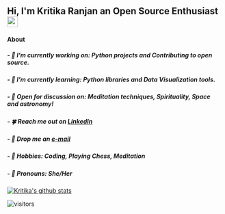 ## Hi, I'm Kritika Ranjan an Open Source Enthusiast <img src="https://media.giphy.com/media/hvRJCLFzcasrR4ia7z/giphy.gif" width="25px">


#### About

##### -  🌿  I’m currently working on: Python projects and Contributing to open source.

##### -  🌱  I’m currently learning: Python libraries and Data Visualization tools.

##### -  🍃  Open for discussion on: Meditation techniques, Spirituality, Space and astronomy!

##### -  🍀  Reach me out on [LinkedIn](https://www.linkedin.com/in/Kate028/)

##### -  🍂  Drop me an [e-mail](kritikaranjan28@gmail.com)

##### -  🌸  Hobbies: Coding, Playing Chess,  Meditation

##### -  🍁  Pronouns: She/Her


[![Kritika's github stats](https://github-readme-stats.vercel.app/api?username=Kate028&count_private=true&include_all_commits=true&theme=buefy&show_icons=true)](https://github.com/Kate028/repositories)

![visitors](https://visitor-badge.glitch.me/badge?page_id=Kate028.visitor-badge)
